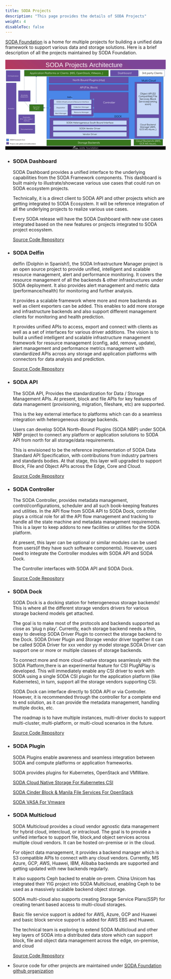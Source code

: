 ```yaml
---
title: SODA Projects
description: "This page provides the details of SODA Projects"
weight: 4
disableToc: false
---
```

[SODA Foundation](https://sodafoundation.io) is a home for multiple projects for building a unified data framework to support various data and storage solutions. Here is a brief description of all the projects maintained by SODA Foundation. 

<!-- Soda Project Architecutre Diagram -->
![SODA Projects Architecture](soda-project-architecture.png)

- ### SODA Dashboard 
    SODA Dashboard provides a unified interface to the underlying capabilities from the SODA Framework components. This dashboard is built mainly to illustrate/showcase various use cases that could run on SODA ecosystem projects.

    Technically, it is a direct client to SODA API and other projects which are getting integrated to SODA Ecosystem. It will be reference integration of all the underlying projects to realize various use cases.

    Every SODA release will have the SODA Dashboard with new use cases integrated based on the new features or projects integrated to SODA project ecosystem.

    [Source Code Repository](https://github.com/sodafoundation/dashboard)

- ### SODA Delfin
    delfin (Dolphin in Spanish!), the SODA Infrastructure Manager project is an open source project to provide unified, intelligent and scalable resource management, alert and performance monitoring. It covers the resource management of all the backends & other infrastructures under SODA deployment. It also provides  alert management and metric data (performance/health) for monitoring and further analysis.

    It provides a scalable framework where more and more backends as well as client exporters can be added. This enables to add more storage and infrastructure backends and also support different management clients for monitoring and health prediction.

    It provides unified APIs to access, export and connect with clients as well as a set of interfaces for various driver additions.
    The vision is to build a unified intelligent and scalable infrastructure management framework for resource management (config, add, remove, update), alert management and performance metrics management with standardized APIs across any storage and application platforms with connectors for data analysis and prediction.

    [Source Code Repository](https://github.com/sodafoundation/delfin) 

- ### SODA API
     The SODA API, Provides the standardization for Data / Storage Management APIs. At present, block and file APIs for key features of data management (provisioning, migration, fileshare, etc) are supported. 

    This is the key external interface to platforms which can do a seamless integration with heterogeneous storage backends. 

    Users can develop SODA North-Bound Plugins (SODA NBP) under SODA NBP project to connect any platform or application solutions to SODA API from north for all storage/data requirements.

    This is envisioned to be the reference implementation of SODA Data Standard API Specification, with contributions from industry partners and standards bodies. At that stage, this layer will upgraded to support Block, File and Object APIs across the Edge, Core and Cloud.

    [Source Code Repository](https://github.com/sodafoundation/api)

- ### SODA Controller
    The SODA Controller, provides metadata management, control/configurations, scheduler and all such book-keeping features and utilities. In the API flow from SODA API to SODA Dock, controller plays a critical role for all the API flow management and tracking to handle all the state machine and metadata management requirements. This is a layer to keep addons to new facilities or utilities for the SODA platform.

    At present, this layer can be optional or similar modules can be used from users(if they have such software components). However, users need to integrate the Controller modules with SODA API and SODA Dock.

    The Controller interfaces with SODA API and SODA Dock.

    [Source Code Repository](https://github.com/sodafoundation/controller)

- ### SODA Dock
    SODA Dock is a docking station for heterogeneous storage backends! This is where all the different storage vendors drivers for various storage backend models get attached.

    The goal is to make most of the protocols and backends supported as close as ‘plug n play’. Currently, each storage backend needs a thin, easy to develop SODA Driver Plugin to connect the storage backend to the Dock. SODA Driver Plugin and Storage vendor driver together it can be called SODA Driver for xxx vendor yy model storage.SODA Driver can support one or more or multiple classes of storage backends.

    To connect more and more cloud-native storages seamlessly with the SODA Platform,there is an experimental feature for CSI PlugNPlay is developed. This will immediately enable any CSI driver to work with SODA using a single SODA CSI plugin for the application platform (like Kubernetes), in turn, support all the storage vendors supporting CSI.

    SODA Dock can interface directly to SODA API or via Controller. However, it is recommended through the controller for a complete end to end solution, as it can provide the metadata management, handling multiple docks, etc.

    The roadmap is to have multiple instances, multi-driver docks to support multi-cluster, multi-platform, or multi-cloud scenarios in the future.

    [Source Code Repository](https://github.com/sodafoundation/dock)

- ### SODA Plugin
    SODA Plugins enable awareness and seamless integration between SODA and compute platforms or application frameworks.

    SODA provides plugins for Kubernetes, OpenStack and VMWare.
    
     [SODA Cloud Native Storage For Kubernetes CSI](https://sodafoundation.io/projects/soda-plugins/kubernetes/)

     [SODA Cinder Block & Manila File Services For OpenStack](https://sodafoundation.io/projects/soda-plugins/openstack/)

     [SODA VASA For Vmware](https://sodafoundation.io/projects/soda-plugins/vmware/)

- ### SODA Multicloud
    SODA Multicloud provides a cloud vendor agnostic data management for hybrid cloud, intercloud, or intracloud. The goal is to provide a unified interface to support file, block,and object services across multiple cloud vendors. It can be hosted on-premise or in the cloud.

    For object data management, it provides a backend manager which is S3 compatible APIs to connect with any cloud vendors. Currently, MS Azure, GCP, AWS, Huawei, IBM, Alibaba backends are supported and getting updated with new backends regularly.

    It also supports Ceph backed to enable on-prem. China Unicom has integrated their YIG project into SODA Multicloud, enabling Ceph to be used as a massively scalable backend object storage.

    SODA multi-cloud also supports creating Storage Service Plans(SSP) for creating tenant based access to multi-cloud storages.

    Basic file service support is added for AWS, Azure, GCP and Huawei and basic block service support is added for AWS EBS and Huawei.

    The technical team is exploring to extend SODA Multicloud and other key layers of SODA into a distributed data store which can support block, file and object data management across the edge, on-premise, and cloud 

    [Source Code Repository](https://github.com/sodafoundation/multi-cloud)

 - Source code for other projects are maintained under [SODA Foundation github organization](https://github.com/sodafoundation)
 
